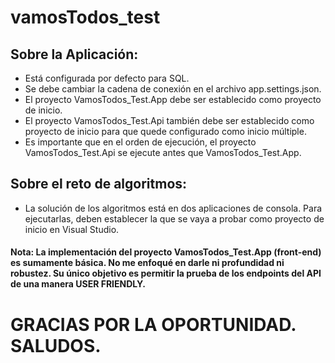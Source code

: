 # vamosTodos_test

## Sobre la Aplicación:

- Está configurada por defecto para SQL.
- Se debe cambiar la cadena de conexión en el archivo app.settings.json.
- El proyecto VamosTodos_Test.App debe ser establecido como proyecto de inicio.
- El proyecto VamosTodos_Test.Api también debe ser establecido como proyecto de inicio para que quede configurado como inicio múltiple.
- Es importante que en el orden de ejecución, el proyecto VamosTodos_Test.Api se ejecute antes que VamosTodos_Test.App.

## Sobre el reto de algoritmos:

- La solución de los algoritmos está en dos aplicaciones de consola. Para ejecutarlas, deben establecer la que se vaya a probar como proyecto de inicio en Visual Studio.

#### Nota: La implementación del proyecto VamosTodos_Test.App (front-end) es sumamente básica. No me enfoqué en darle ni profundidad ni robustez. Su único objetivo es permitir la prueba de los endpoints del API de una manera USER FRIENDLY.


# GRACIAS POR LA OPORTUNIDAD. SALUDOS.